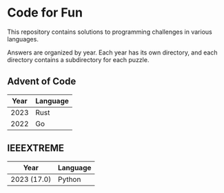 # Code for Fun

This repository contains solutions to programming challenges in various languages.

Answers are organized by year. Each year has its own directory, and each directory contains a subdirectory for each puzzle.

## Advent of Code

| Year | Language |
| ---- | -------- |
| 2023 | Rust     |
| 2022 | Go       |

## IEEEXTREME

| Year        | Language |
| ----------- | -------- |
| 2023 (17.0) | Python   |
